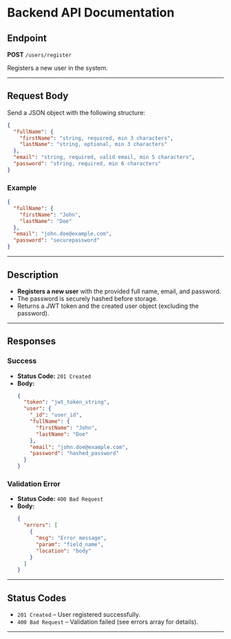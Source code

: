 # Backend API Documentation

## Endpoint

**POST** `/users/register`

Registers a new user in the system.

---

## Request Body

Send a JSON object with the following structure:

```json
{
  "fullName": {
    "firstName": "string, required, min 3 characters",
    "lastName": "string, optional, min 3 characters"
  },
  "email": "string, required, valid email, min 5 characters",
  "password": "string, required, min 6 characters"
}
```

### Example

```json
{
  "fullName": {
    "firstName": "John",
    "lastName": "Doe"
  },
  "email": "john.doe@example.com",
  "password": "securepassword"
}
```

---

## Description

- **Registers a new user** with the provided full name, email, and password.
- The password is securely hashed before storage.
- Returns a JWT token and the created user object (excluding the password).

---

## Responses

### Success

- **Status Code:** `201 Created`
- **Body:**
  ```json
  {
    "token": "jwt_token_string",
    "user": {
      "_id": "user_id",
      "fullName": {
        "firstName": "John",
        "lastName": "Doe"
      },
      "email": "john.doe@example.com",
      "password": "hashed_password"
    }
  }
  ```

### Validation Error

- **Status Code:** `400 Bad Request`
- **Body:**
  ```json
  {
    "errors": [
      {
        "msg": "Error message",
        "param": "field_name",
        "location": "body"
      }
    ]
  }
  ```

---

## Status Codes

- `201 Created` – User registered successfully.
- `400 Bad Request` – Validation failed (see errors array for details).

---